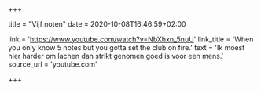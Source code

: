 +++

title = "Vijf noten"
date = 2020-10-08T16:46:59+02:00 

link = 'https://www.youtube.com/watch?v=NbXhxn_5nuU'
link_title = 'When you only know 5 notes but you gotta set the club on fire.'
text = 'Ik moest hier harder om lachen dan strikt genomen goed is voor een mens.'
source_url = 'youtube.com'

+++
